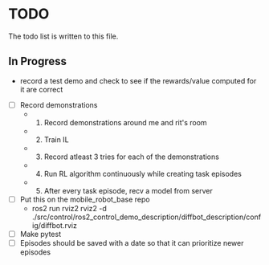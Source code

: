 # TODO

The todo list is written to this file.

## In Progress

- record a test demo and check to see if the rewards/value computed for it are correct
- [ ] Record demonstrations
    - 1. Record demonstrations around me and rit's room
    - 2. Train IL
    - 3. Record atleast 3 tries for each of the demonstrations
    - 4. Run RL algorithm continuously while creating task episodes
    - 5. After every task episode, recv a model from server
- [ ] Put this on the mobile_robot_base repo
    - ros2 run rviz2 rviz2 -d ./src/control/ros2_control_demo_description/diffbot_description/config/diffbot.rviz
- [ ] Make pytest
- [ ] Episodes should be saved with a date so that it can prioritize newer episodes